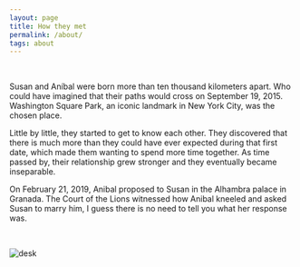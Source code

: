 ```yaml
---
layout: page
title: How they met
permalink: /about/
tags: about
---
```


<br/>

Susan and Aníbal were born more than ten thousand kilometers apart. Who could have imagined that their paths would cross on September 19, 2015. Washington Square Park, an iconic landmark in New York City, was the chosen place.

Little by little, they started to get to know each other. They discovered that there is much more than they could have ever expected during that first date, which made them wanting to spend more time together. As time passed by, their relationship grew stronger and they eventually became inseparable.

On February 21, 2019, Anibal proposed to Susan in the Alhambra palace in Granada. The Court of the Lions witnessed how Anibal kneeled and asked Susan to marry him, I guess there is no need to tell you what her response was.


<br/>

![desk]({{site.baseurl}}/images/susan_and_anibal_1.jpg)
